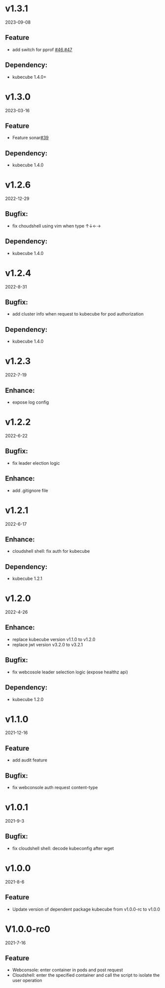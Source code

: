 # v1.3.1
2023-09-08
## Feature
- add switch for pprof [#46](https://github.com/kubecube-io/kubecube-webconsole/pull/39),[#47](https://github.com/kubecube-io/kubecube-webconsole/pull/47)
## Dependency:
- kubecube 1.4.0+

# v1.3.0
2023-03-16
## Feature
- Feature sonar[#39](https://github.com/kubecube-io/kubecube-webconsole/pull/39)
## Dependency:
- kubecube 1.4.0

# v1.2.6
2022-12-29
## Bugfix:
- fix choudshell using vim when type ↑↓←→ 
## Dependency:
- kubecube 1.4.0

# v1.2.4
2022-8-31
## Bugfix:
- add cluster info when request to kubecube for pod authorization
## Dependency:
- kubecube 1.4.0

# v1.2.3
2022-7-19
## Enhance:
- expose log config

# v1.2.2
2022-6-22
## Bugfix:
- fix leader election logic
## Enhance:
- add .gitignore file

# v1.2.1
2022-6-17
## Enhance:
- cloudshell shell: fix auth for kubecube
## Dependency:
- kubecube 1.2.1

# v1.2.0
2022-4-26
## Enhance:
- replace kubecube version v1.1.0 to v1.2.0
- replace jwt version v3.2.0 to v3.2.1
## Bugfix:
- fix webcosole leader selection logic (expose healthz api)
## Dependency:
- kubecube 1.2.0

# v1.1.0
2021-12-16
## Feature
- add audit feature
## Bugfix:
- fix webconsole auth request content-type

# v1.0.1
2021-9-3
## Bugfix:
- fix cloudshell shell: decode kubeconfig after wget

# v1.0.0
2021-8-6
## Feature
- Update version of dependent package kubecube from v1.0.0-rc to v1.0.0

# V1.0.0-rc0
2021-7-16
## Feature
- Webconsole: enter container in pods and post request
- Cloudshell: enter the specified container and call the script to isolate the user operation